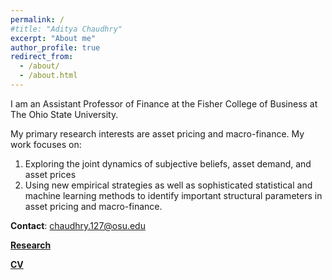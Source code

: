 ```yaml
---
permalink: /
#title: "Aditya Chaudhry"
excerpt: "About me"
author_profile: true
redirect_from: 
  - /about/
  - /about.html
--- 
```


I am an Assistant Professor of Finance at the Fisher College of Business at The Ohio State University. 

My primary research interests are asset pricing and macro-finance. My work focuses on:

1. Exploring the joint dynamics of subjective beliefs, asset demand, and asset prices
2. Using new empirical strategies as well as sophisticated statistical and machine learning methods to identify important structural parameters in asset pricing and macro-finance.
 
**Contact**: [chaudhry.127@osu.edu](chaudhry.127@osu.edu)
 
<!-- **Research Interests**: Asset Pricing, Macro-Finance -->

[**Research**](/research/)

[**CV**](../files/Aditya_Chaudhry_CV.pdf)
  